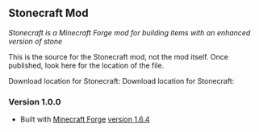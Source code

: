## Stonecraft Mod
*Stonecraft is a Minecraft Forge mod for building items with an enhanced version of stone*     

This is the source for the Stonecraft mod, not the mod itself.  Once published, look here for the location of the file.  

Download location for Stonecraft: <TBD>
Download location for Stonecraft: <TBD>

### Version 1.0.0
* Built with [Minecraft Forge](http://www.minecraftforge.net/)  [version 1.6.4](http://files.minecraftforge.net)
 
